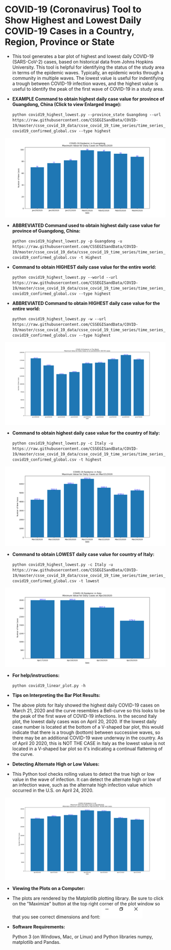 COVID-19 (Coronavirus) Tool to Show Highest and Lowest Daily COVID-19 Cases in a Country, Region, Province or State
========================================================================================================================

* This tool generates a bar plot of highest and lowest daily COVID-19 (SARS-CoV-2) cases, based on historical data from Johns Hopkins University. This tool is helpful for identifying the status of the study area in terms of the epidemic waves.  Typically, an epidemic works through a community in multiple waves.  The lowest value is useful for indentifying a trough between COVID-19 infection waves, and the highest value is useful to identify the peak of the first wave of COVID-19 in a study area.

* __EXAMPLE Command to obtain highest daily case value for province of Guangdong, China (Click to view Enlarged Image):__

  `python covid19_highest_lowest.py --province_state Guangdong --url https://raw.githubusercontent.com/CSSEGISandData/COVID-19/master/csse_covid_19_data/csse_covid_19_time_series/time_series_covid19_confirmed_global.csv --type highest`

![Guangdong](example_plots/Guangdong_highest.png "Click to see enlarged plot image for province of Guangdong")


* __ABBREVIATED Command used to obtain highest daily case value for province of Guangdong, China:__

  `python covid19_highest_lowest.py -p Guangdong -u https://raw.githubusercontent.com/CSSEGISandData/COVID-19/master/csse_covid_19_data/csse_covid_19_time_series/time_series_covid19_confirmed_global.csv -t Highest`

* __Command to obtain HIGHEST daily case value for the entire world:__

  `python covid19_highest_lowest.py --world --url https://raw.githubusercontent.com/CSSEGISandData/COVID-19/master/csse_covid_19_data/csse_covid_19_time_series/time_series_covid19_confirmed_global.csv --type highest`

* __ABBREVIATED Command to obtain HIGHEST daily case value for the entire world:__

  `python covid19_highest_lowest.py -w --url https://raw.githubusercontent.com/CSSEGISandData/COVID-19/master/csse_covid_19_data/csse_covid_19_time_series/time_series_covid19_confirmed_global.csv --type highest`

![World](example_plots/World_highest.png "Click to see enlarged plot image")


* __Command to obtain highest daily case value for the country of Italy:__

  `python covid19_highest_lowest.py -c Italy -u https://raw.githubusercontent.com/CSSEGISandData/COVID-19/master/csse_covid_19_data/csse_covid_19_time_series/time_series_covid19_confirmed_global.csv -t highest`

![Italy1](example_plots/Italy_highest.png "Click to see enlarged Italy plot image")


* __Command to obtain LOWEST daily case value for country of Italy:__

  `python covid19_highest_lowest.py -c Italy -u https://raw.githubusercontent.com/CSSEGISandData/COVID-19/master/csse_covid_19_data/csse_covid_19_time_series/time_series_covid19_confirmed_global.csv -t lowest`

![Italy2](example_plots/Italy_lowest.png "Click to see enlarged Italy plot image")


* __For help/instructions:__

  `python covid19_linear_plot.py -h`
  
* __Tips on Interpreting the Bar Plot Results:__

* The above plots for Italy showed the highest daily COVID-19 cases on March 21, 2020 and the curve resembles a Bell-curve so this looks to be the peak of the first wave of COVID-19 infections.  In the second Italy plot, the lowest daily cases was on April 20, 2020. If the lowest daily case number is located at the bottom of a V-shaped bar plot, this would indicate that there is a trough (bottom) between successive waves, so there may be an additional COVID-19 wave underway in the country. As of April 20 2020, this is NOT THE CASE in Italy as the lowest value is not located in a V-shaped bar plot so it's indicating a continual flattening of the curve.

* __Detecting Alternate High or Low Values:__

* This Python tool checks rolling values to detect the true high or low value in the wave of infection.  It can detect the alternate high or low of an infection wave, such as the alternate high infection value which occurred in the U.S. on April 24, 2020.  

![US1](example_plots/US_highest.png "Click to see enlarged US plot image")

* __Viewing the Plots on a Computer:__

* The plots are rendered by the Matplotlib plotting library. Be sure to click on the "Maximize" button at the top right corner of the plot window so that you see correct dimensions and font: ![Click on Maximize Plot Button](example_plots/Maximize_plot.png)

* __Software Requirements:__ 

    Python 3 (on Windows, Mac, or Linux) and Python libraries numpy, matplotlib and Pandas.
